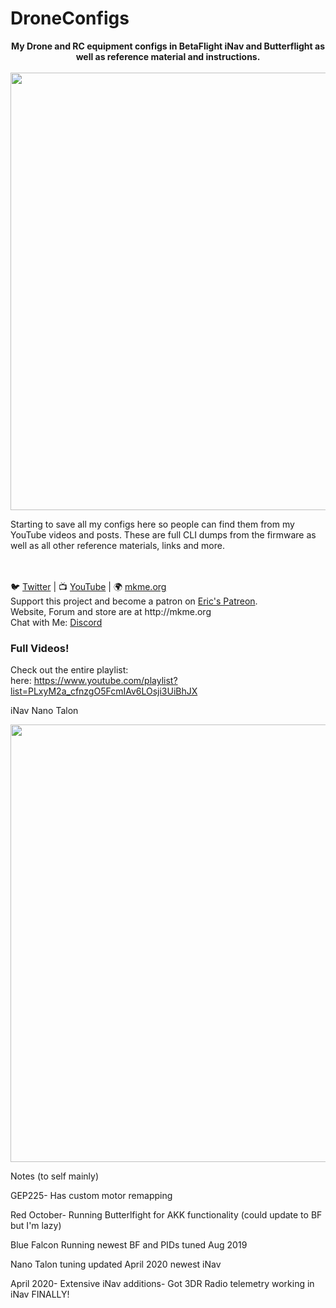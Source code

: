 # DroneConfigs
<p align="center">
<b>My Drone and RC equipment configs in BetaFlight iNav and Butterflight as well as reference material and instructions.</b><br>
<br>
<img src="https://github.com/MKme/DroneConfigs/blob/master/Images/2019-02-15%2020.00.52.jpg" width="700"/>

Starting to save all my configs here so people can find them from my YouTube videos and posts. These are full CLI dumps from the firmware as well as all other reference materials, links and more.  

<br>
<br>
🐦 <a href="https://twitter.com/mkmeorg">Twitter</a>
| 📺 <a href="https://www.youtube.com/mkmeorg">YouTube</a>
| 🌍 <a href="http://www.mkme.org">mkme.org</a><br>
Support this project and become a patron on <a href="http://mkme.org/patreon">Eric's Patreon</a>.<br>
Website, Forum and store are at http://mkme.org <br>
Chat with Me: <a href="https://discord.gg/j9S4Fgv">Discord</a></b>
</p>

### Full Videos!
Check out the entire playlist:  
here: https://www.youtube.com/playlist?list=PLxyM2a_cfnzgO5FcmIAv6LOsji3UiBhJX

iNav Nano Talon

<img src="https://github.com/MKme/DroneConfigs/blob/master/Images/talon.jpg" width="700"/>

Notes (to self mainly)

GEP225- Has custom motor remapping

Red October- Running Butterlfight for AKK functionality (could update to BF but I'm lazy)

Blue Falcon Running newest BF and PIDs tuned Aug 2019

Nano Talon tuning updated April 2020 newest iNav

April 2020- Extensive iNav additions- Got 3DR Radio telemetry working in iNav FINALLY!

